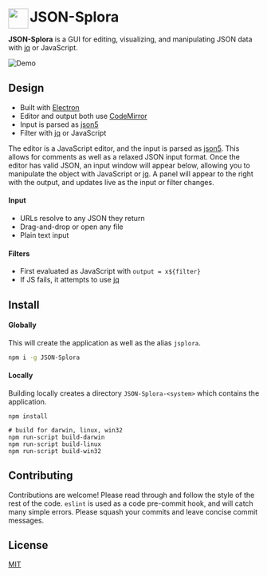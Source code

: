 # JSON-Splora <img src="https://raw.githubusercontent.com/wellsjo/JSON-Splora/master/app/assets/logos/logo.png" width="40" align="left">

**JSON-Splora** is a GUI for editing, visualizing, and manipulating JSON data with [jq](https://stedolan.github.io/jq/) or JavaScript.

![Demo](http://i.imgur.com/CiXIrrg.gif)

## Design
- Built with [Electron](http://electron.atom.io/)
- Editor and output both use [CodeMirror](https://codemirror.net/)
- Input is parsed as [json5](http://json5.org/)
- Filter with [jq](https://stedolan.github.io/jq/) or JavaScript

The editor is a JavaScript editor, and the input is parsed as [json5](http://json5.org/). This allows for comments as well as a relaxed JSON input format. Once the editor has valid JSON, an input window will appear below, allowing you to manipulate the object with JavaScript or [jq](https://stedolan.github.io/jq/). A panel will appear to the right with the output, and updates live as the input or filter changes.

#### Input
- URLs resolve to any JSON they return
- Drag-and-drop or open any file
- Plain text input

#### Filters
- First evaluated as JavaScript with `output = x${filter}` 
- If JS fails, it attempts to use [jq](https://stedolan.github.io/jq/)

## Install
#### Globally
This will create the application as well as the alias `jsplora`.
```bash
npm i -g JSON-Splora
```
#### Locally
Building locally creates a directory `JSON-Splora-<system>` which contains the application.
```
npm install

# build for darwin, linux, win32
npm run-script build-darwin
npm run-script build-linux
npm run-script build-win32
```

## Contributing
Contributions are welcome! Please read through and follow the style of the rest of the code. `eslint` is used as a code pre-commit hook, and will catch many simple errors. Please squash your commits and leave concise commit messages.

## License
[MIT](https://github.com/wellsjo/json-splora/blob/master/LICENSE)
